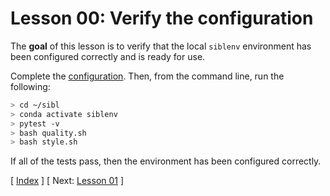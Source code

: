 # Lesson 00: Verify the configuration

The **goal** of this lesson is to verify that the local `siblenv` environment has been configured correctly and is ready for use.

Complete the [configuration](../../../config/README.md).  Then, from the command line, run the following: 

```bash
> cd ~/sibl
> conda activate siblenv
> pytest -v
> bash quality.sh
> bash style.sh
```

If all of the tests pass, then the environment has been configured correctly.


[ [Index](README.md) ]
[ Next: [Lesson 01](lesson_01.md) ]

